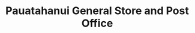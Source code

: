 ---
title: "Pauatahanui General Store and Post Office"
url: /porirua/pauatahanui-general-store-and-post-office/
shop: Lebensmittel
---
